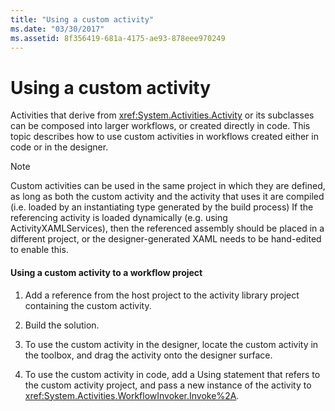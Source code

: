 ```yaml
---
title: "Using a custom activity"
ms.date: "03/30/2017"
ms.assetid: 8f356419-681a-4175-ae93-878eee970249
---
```

# Using a custom activity
Activities that derive from <xref:System.Activities.Activity> or its subclasses can be composed into larger workflows, or created directly in code. This topic describes how to use custom activities in workflows created either in code or in the designer.  
  
> [!NOTE]
>  Custom activities can be used in the same project in which they are defined, as long as both the custom activity and the activity that uses it are compiled (i.e. loaded by an instantiating type generated by the build process) If the referencing activity is loaded dynamically (e.g. using ActivityXAMLServices), then the referenced assembly should be placed in a different project, or the designer-generated XAML needs to be hand-edited to enable this.  
  
#### Using a custom activity to a workflow project  
  
1.  Add a reference from the host project to the activity library project containing the custom activity.  
  
2.  Build the solution.  
  
3.  To use the custom activity in the designer, locate the custom activity in the toolbox, and drag the activity onto the designer surface.  
  
4.  To use the custom activity in code, add a Using statement that refers to the custom activity project, and pass a new instance of the activity to <xref:System.Activities.WorkflowInvoker.Invoke%2A>.
